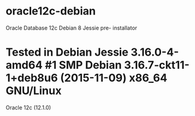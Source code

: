 # oracle12c-debian
Oracle Database 12c Debian 8 Jessie pre- installator

# Tested in Debian Jessie 3.16.0-4-amd64 #1 SMP Debian 3.16.7-ckt11-1+deb8u6 (2015-11-09) x86_64 GNU/Linux

Oracle 12c (12.1.0)
